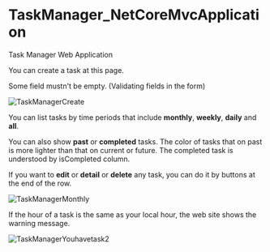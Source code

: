 # TaskManager_NetCoreMvcApplication
 Task Manager Web Application 
 
 You can create a task at this page.
 
 Some field mustn't be empty. (Validating fields in the form)

![TaskManagerCreate](https://user-images.githubusercontent.com/61467781/75625106-df3c9680-5bcb-11ea-9455-d407c28b4b0c.png)

 
 You can list tasks by time periods that include **monthly**, **weekly**, **daily** and **all**.
 
 You can also show **past** or **completed** tasks.
 The color of tasks that on past is more lighter than that on current or future.
 The completed task is understood by isCompleted column.
 
 If you want to **edit** or **detail** or **delete** any task, you can do it by buttons at the end of the row.
 
 ![TaskManagerMonthly](https://user-images.githubusercontent.com/61467781/75624837-41e06300-5bc9-11ea-9d59-14a9af008ebb.png)
 
 If the hour of a task is the same as your local hour, the web site shows the warning message.
 
 ![TaskManagerYouhavetask2](https://user-images.githubusercontent.com/61467781/75625209-e7490600-5bcc-11ea-9d9e-aba7e6819c62.png)
